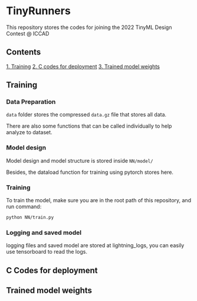 # TinyRunners
This repository stores the codes for joining the 2022 TinyML Design Contest @ ICCAD

## Contents

[1. Training](README.md#training)
[2. C codes for deployment](README.md#c-codes-for-deployment)
[3. Trained model weights](README.md#-Trained-model-weights)


## Training

### Data Preparation

`data` folder stores the compressed `data.gz` file that stores all data.

There are also some functions that can be called individually to help analyze to dataset.

### Model design
Model design and model structure is stored inside `NN/model/`

Besides, the dataload function for training using pytorch stores here.

### Training

To train the model, make sure you are in the root path of this repository, and run command:

```bash
python NN/train.py
```

### Logging and saved model

logging files and saved model are stored at lightning_logs, you can easily use tensorboard to read the logs.

## C Codes for deployment

## Trained model weights
